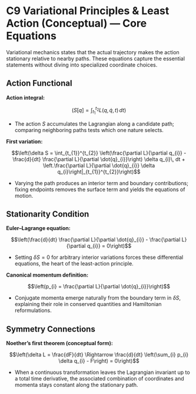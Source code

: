 # C9 Variational Principles & Least Action (Conceptual) — Core Equations

Variational mechanics states that the actual trajectory makes the action stationary relative to nearby paths. These equations capture the essential statements without diving into specialized coordinate choices.

## Action Functional
**Action integral:**

$$\left(S[q] = \int_{t_{1}}^{t_{2}} L(q, \dot{q}, t)\, dt\right)$$

- The action $S$ accumulates the Lagrangian along a candidate path; comparing neighboring paths tests which one nature selects.

**First variation:**

$$\left(\delta S = \int_{t_{1}}^{t_{2}} \left(\frac{\partial L}{\partial q_{i}} - \frac{d}{dt} \frac{\partial L}{\partial \dot{q}_{i}}\right) \delta q_{i}\, dt + \left.\frac{\partial L}{\partial \dot{q}_{i}} \delta q_{i}\right|_{t_{1}}^{t_{2}}\right)$$

- Varying the path produces an interior term and boundary contributions; fixing endpoints removes the surface term and yields the equations of motion.

## Stationarity Condition
**Euler–Lagrange equation:**

$$\left(\frac{d}{dt} \frac{\partial L}{\partial \dot{q}_{i}} - \frac{\partial L}{\partial q_{i}} = 0\right)$$

- Setting $\delta S = 0$ for arbitrary interior variations forces these differential equations, the heart of the least-action principle.

**Canonical momentum definition:**

$$\left(p_{i} = \frac{\partial L}{\partial \dot{q}_{i}}\right)$$

- Conjugate momenta emerge naturally from the boundary term in $\delta S$, explaining their role in conserved quantities and Hamiltonian reformulations.

## Symmetry Connections
**Noether’s first theorem (conceptual form):**

$$\left(\delta L = \frac{dF}{dt} \Rightarrow \frac{d}{dt} \left(\sum_{i} p_{i} \delta q_{i} - F\right) = 0\right)$$

- When a continuous transformation leaves the Lagrangian invariant up to a total time derivative, the associated combination of coordinates and momenta stays constant along the stationary path.

